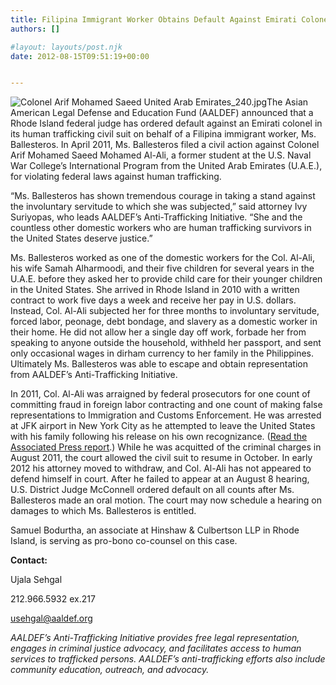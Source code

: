 ```yaml
---
title: Filipina Immigrant Worker Obtains Default Against Emirati Colonel for Human Trafficking Violations
authors: []

#layout: layouts/post.njk
date: 2012-08-15T09:51:19+00:00


---
```


![Colonel Arif Mohamed Saeed United Arab Emirates_240.jpg](/uploads/Colonel%20Arif%20Mohamed%20Saeed%20United%20Arab%20Emirates_240.jpg)The Asian American Legal Defense and Education Fund (AALDEF) announced that a Rhode Island federal judge has ordered default against an Emirati colonel in its human trafficking civil suit on behalf of a Filipina immigrant worker, Ms. Ballesteros. In April 2011, Ms. Ballesteros filed a civil action against Colonel Arif Mohamed Saeed Mohamed Al-Ali, a former student at the U.S. Naval War College’s International Program from the United Arab Emirates (U.A.E.), for violating federal laws against human trafficking.

“Ms. Ballesteros has shown tremendous courage in taking a stand against the involuntary servitude to which she was subjected,” said attorney Ivy Suriyopas, who leads AALDEF’s Anti-Trafficking Initiative. “She and the countless other domestic workers who are human trafficking survivors in the United States deserve justice.”

Ms. Ballesteros worked as one of the domestic workers for the Col. Al-Ali, his wife Samah Alharmoodi, and their five children for several years in the U.A.E. before they asked her to provide child care for their younger children in the United States. She arrived in Rhode Island in 2010 with a written contract to work five days a week and receive her pay in U.S. dollars. Instead, Col. Al-Ali subjected her for three months to involuntary servitude, forced labor, peonage, debt bondage, and slavery as a domestic worker in their home. He did not allow her a single day off work, forbade her from speaking to anyone outside the household, withheld her passport, and sent only occasional wages in dirham currency to her family in the Philippines. Ultimately Ms. Ballesteros was able to escape and obtain representation from AALDEF’s Anti-Trafficking Initiative.

In 2011, Col. Al-Ali was arraigned by federal prosecutors for one count of committing fraud in foreign labor contracting and one count of making false representations to Immigration and Customs Enforcement. He was arrested at JFK airport in New York City as he attempted to leave the United States with his family following his release on his own recognizance. ([Read the Associated Press report][1].) While he was acquitted of the criminal charges in August 2011, the court allowed the civil suit to resume in October. In early 2012 his attorney moved to withdraw, and Col. Al-Ali has not appeared to defend himself in court. After he failed to appear at an August 8 hearing, U.S. District Judge McConnell ordered default on all counts after Ms. Ballesteros made an oral motion. The court may now schedule a hearing on damages to which Ms. Ballesteros is entitled.

Samuel Bodurtha, an associate at Hinshaw & Culbertson LLP in Rhode Island, is serving as pro-bono co-counsel on this case.

**Contact:** 

Ujala Sehgal

212.966.5932 ex.217

usehgal@aaldef.org

_AALDEF’s Anti-Trafficking Initiative provides free legal representation, engages in criminal justice advocacy, and facilitates access to human services to trafficked persons. AALDEF’s anti-trafficking efforts also include community education, outreach, and advocacy._

[1]: /news/uae-military-officer-charged-with-keeping-unpaid-servant-arrested-at-ny-airport
